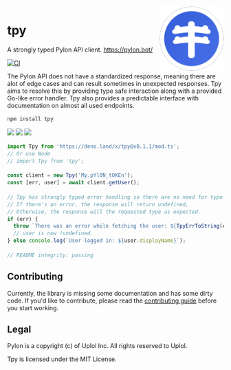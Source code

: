 <img align="right" width="150" src=".github/assets/pylon-dicon.png">

# tpy

A strongly typed Pylon API client. https://pylon.bot/

[![CI](https://github.com/insyri/tpy/actions/workflows/ci.yml/badge.svg)](https://github.com/insyri/tpy/actions/workflows/ci.yml)

The Pylon API does not have a standardized response, meaning there
are alot of edge cases and can result sometimes in unexpected responses. Tpy
aims to resolve this by providing type safe interaction along with a provided
Go-like error handler. Tpy also provides a predictable interface with
documentation on almost all used endpoints.

```bash
npm install tpy
```

[![](https://shields.io/badge/deno-05122A?logo=deno&style=for-the-badge)](https://deno.land/)
[![](https://shields.io/badge/node.js-05122A?logo=node.js&style=for-the-badge)](https://nodejs.org/)
[![](https://shields.io/badge/typescript-05122A?logo=typescript&style=for-the-badge)](https://www.typescriptlang.org/)

<!-- DO NOT EDIT, edit in ./_readme.ts -->

```ts
import Tpy from 'https://deno.land/x/tpy@v0.1.1/mod.ts';
// Or use Node
// import Tpy from 'tpy';

const client = new Tpy('My.pYl0N_tOKEn');
const [err, user] = await client.getUser();

// Tpy has strongly typed error handling so there are no need for type guards.
// If there's an error, the response will return undefined,
// Otherwise, the response will the requested type as expected.
if (err) {
  throw `There was an error while fetching the user: ${TpyErrToString(err)}.`;
  // user is now !undefined.
} else console.log(`User logged in: ${user.displayName}`);

// README integrity: passing
```

## Contributing

Currently, the library is missing some documentation and has some dirty code. If
you'd like to contribute, please read the
[contributing guide](.github/CONTRIBUTING.md) before you start working.

## Legal
Pylon is a copyright (c) of Uplol Inc. All rights reserved to Uplol.

Tpy is licensed under the MIT License.
